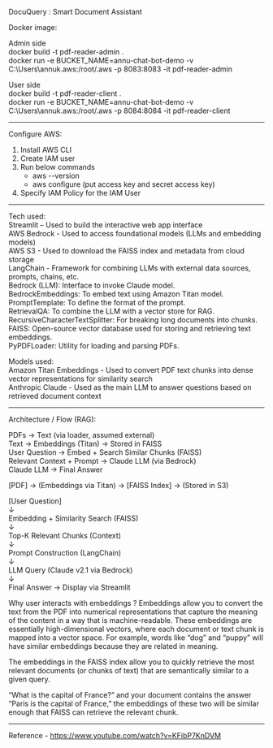 DocuQuery : Smart Document Assistant                                                                                                                                                      

Docker image:

Admin side                                                                                                                              
docker build -t pdf-reader-admin .                                                                                                                                                      
docker run -e BUCKET_NAME=annu-chat-bot-demo -v C:\Users\annuk\.aws:/root/.aws -p 8083:8083 -it pdf-reader-admin                                                                                                                              

User side                                                                                                                              
docker build -t pdf-reader-client .                                                                                                                              
docker run -e BUCKET_NAME=annu-chat-bot-demo -v C:\Users\annuk\.aws:/root/.aws -p 8084:8084 -it pdf-reader-client                                                                                                                             

--------

Configure AWS:
1. Install AWS CLI                                                                                                                              
2. Create IAM user                                                                                                                              
3. Run below commands                                                                                                                              
   - aws --version                                                                                                                              
   - aws configure (put access key and secret access key)                                                                                                                              
4. Specify IAM Policy for the IAM User                                                                                                                              

----------

Tech used:                                                                                                                              
Streamlit – Used to build the interactive web app interface                                                                                                                                                                               
AWS Bedrock - Used to access foundational models (LLMs and embedding models)                                                                                                                                                                 
AWS S3 - Used to download the FAISS index and metadata from cloud storage                                                                                                                                                                 
LangChain - Framework for combining LLMs with external data sources, prompts, chains, etc.                                                                                                                                                   
       Bedrock (LLM): Interface to invoke Claude model.                                                                                                                                                                 
       BedrockEmbeddings: To embed text using Amazon Titan model.                                                                                                                                                                 
       PromptTemplate: To define the format of the prompt.                                                                                                                                                                 
       RetrievalQA: To combine the LLM with a vector store for RAG.                                                                                                                                                                 
       RecursiveCharacterTextSplitter: For breaking long documents into chunks.                                                                                                                                                               
       FAISS: Open-source vector database used for storing and retrieving text embeddings.                                                                                                                                                    
       PyPDFLoader: Utility for loading and parsing PDFs.                                                                                                                                                                 

Models used:                                                                                                                                                      
Amazon Titan Embeddings - Used to convert PDF text chunks into dense vector representations for similarity search                                                                                                                            
Anthropic Claude - Used as the main LLM to answer questions based on retrieved document context

----------

Architecture / Flow (RAG):

PDFs → Text (via loader, assumed external)                                                                                                                                                                                 
Text → Embeddings (Titan) → Stored in FAISS                                                                                                                                                                                 
User Question → Embed + Search Similar Chunks (FAISS)                                                                                                                                                                                 
Relevant Context + Prompt → Claude LLM (via Bedrock)                                                                                                                                                                                 
Claude LLM → Final Answer                                                                                                                                                                                 
                                                                                                                                                                                                                                                                                                                                                                  
[PDF] → (Embeddings via Titan) → [FAISS Index] → (Stored in S3)                                                                                                                                                                               

[User Question]                                                                                                                                                                                 
    ↓                                                                                                                                                                                 
Embedding + Similarity Search (FAISS)                                                                                                                                                                                 
    ↓                                                                                                                                                                                 
Top-K Relevant Chunks (Context)                                                                                                                                                                                 
    ↓                                                                                                                                                                                 
Prompt Construction (LangChain)                                                                                                                                                                                 
    ↓                                                                                                                                                                                 
LLM Query (Claude v2.1 via Bedrock)                                                                                                                                                                                                                                                                                                                                                                  
    ↓                                                                                                                                                                                 
Final Answer → Display via Streamlit                                                                                                                                                                                 


Why user interacts with embeddings ?
Embeddings allow you to convert the text from the PDF into numerical representations that capture the meaning of the content in a way that is machine-readable.
These embeddings are essentially high-dimensional vectors, where each document or text chunk is mapped into a vector space.
For example, words like “dog” and “puppy” will have similar embeddings because they are related in meaning.

The embeddings in the FAISS index allow you to quickly retrieve the most relevant documents (or chunks of text) that are semantically similar to a given query.

“What is the capital of France?” and your document contains the answer “Paris is the capital of France,”
the embeddings of these two will be similar enough that FAISS can retrieve the relevant chunk.

----------

Reference - https://www.youtube.com/watch?v=KFibP7KnDVM
